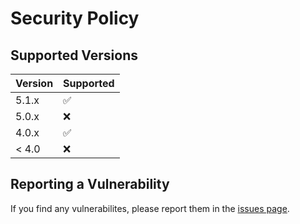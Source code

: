 # Security Policy

## Supported Versions

| Version | Supported          |
| ------- | ------------------ |
| 5.1.x   | :white_check_mark: |
| 5.0.x   | :x:                |
| 4.0.x   | :white_check_mark: |
| < 4.0   | :x:                |

## Reporting a Vulnerability

If you find any vulnerabilites, please report them in the [issues page](https://github.com/Ascendus/DiscordJS-Bot/issues    ).